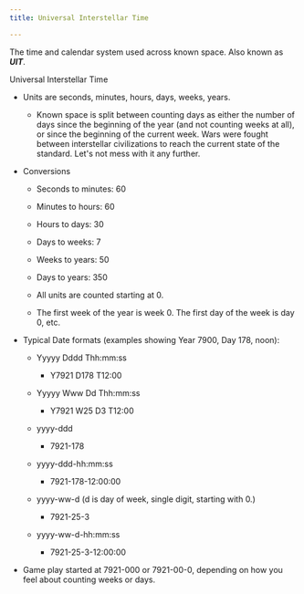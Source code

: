 ```yaml
---
title: Universal Interstellar Time

---
```


The time and calendar system used across known space. Also known as ***UIT***.

<!--more-->

Universal Interstellar Time

-   Units are seconds, minutes, hours, days, weeks, years.

    -   Known space is split between counting days as either the number
      of days since the beginning of the year (and not counting weeks
      at all), or since the beginning of the current week. Wars were
      fought between interstellar civilizations to reach the current
      state of the standard. Let's not mess with it any further.

-   Conversions

    -   Seconds to minutes: 60

    -   Minutes to hours: 60

    -   Hours to days: 30

    -   Days to weeks: 7

    -   Weeks to years: 50

    -   Days to years: 350

    -   All units are counted starting at 0.

    -   The first week of the year is week 0. The first day of the
        week is day 0, etc.

-   Typical Date formats (examples showing Year 7900, Day 178, noon):

    -   Yyyyy Dddd Thh:mm:ss

        -   Y7921 D178 T12:00

    -   Yyyyy Www Dd Thh:mm:ss

        -   Y7921 W25 D3 T12:00

    -   yyyy-ddd

        -   7921-178

    -   yyyy-ddd-hh:mm:ss

        -   7921-178-12:00:00

    -   yyyy-ww-d (d is day of week, single digit, starting with 0.)

        -   7921-25-3

    -   yyyy-ww-d-hh:mm:ss

        -   7921-25-3-12:00:00

-   Game play started at 7921-000 or 7921-00-0, depending on how you
    feel about counting weeks or days.
